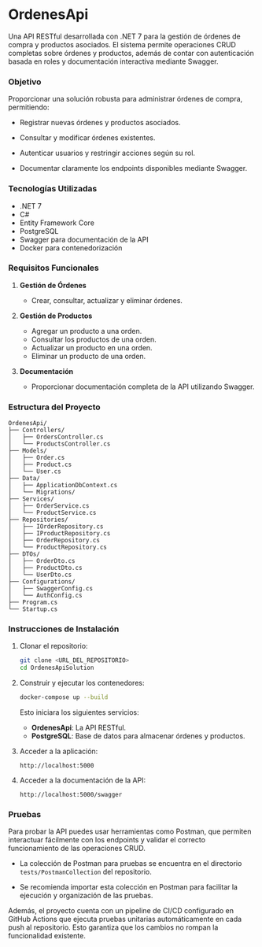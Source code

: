 # OrdenesApi

Una API RESTful desarrollada con .NET 7 para la gestión de órdenes de compra y productos asociados. El sistema permite operaciones CRUD completas sobre órdenes y productos, además de contar con autenticación basada en roles y documentación interactiva mediante Swagger.

### **Objetivo**
Proporcionar una solución robusta para administrar órdenes de compra, permitiendo:

- Registrar nuevas órdenes y productos asociados.

- Consultar y modificar órdenes existentes.

- Autenticar usuarios y restringir acciones según su rol.

- Documentar claramente los endpoints disponibles mediante Swagger.

### **Tecnologías Utilizadas**

- .NET 7
- C#
- Entity Framework Core
- PostgreSQL
- Swagger para documentación de la API
- Docker para contenedorización

### **Requisitos Funcionales**

1. **Gestión de Órdenes**
   - Crear, consultar, actualizar y eliminar órdenes.

2. **Gestión de Productos**
   - Agregar un producto a una orden.
   - Consultar los productos de una orden.
   - Actualizar un producto en una orden.
   - Eliminar un producto de una orden.

3. **Documentación**
   - Proporcionar documentación completa de la API utilizando Swagger.

### **Estructura del Proyecto**

```
OrdenesApi/
├── Controllers/
│   ├── OrdersController.cs
│   └── ProductsController.cs
├── Models/
│   ├── Order.cs
│   ├── Product.cs
│   └── User.cs
├── Data/
│   ├── ApplicationDbContext.cs
│   └── Migrations/
├── Services/
│   ├── OrderService.cs
│   └── ProductService.cs
├── Repositories/
│   ├── IOrderRepository.cs
│   ├── IProductRepository.cs
│   ├── OrderRepository.cs
│   └── ProductRepository.cs
├── DTOs/
│   ├── OrderDto.cs
│   ├── ProductDto.cs
│   └── UserDto.cs
├── Configurations/
│   ├── SwaggerConfig.cs
│   └── AuthConfig.cs
├── Program.cs
└── Startup.cs
```
<!-- Intrucciones de instalacion utilizando docker compose -->
### **Instrucciones de Instalación** 

1. Clonar el repositorio:
   ```bash
   git clone <URL_DEL_REPOSITORIO>
   cd OrdenesApiSolution
   ```

2. Construir y ejecutar los contenedores:
   ```bash
   docker-compose up --build
   ```
   Esto iniciara los siguientes servicios:
    - **OrdenesApi**: La API RESTful.
    - **PostgreSQL**: Base de datos para almacenar órdenes y productos.

3. Acceder a la aplicación:
   ```
   http://localhost:5000
   ```

4. Acceder a la documentación de la API:
   ```
   http://localhost:5000/swagger
   ```
### **Pruebas**
Para probar la API puedes usar herramientas como Postman, que permiten interactuar fácilmente con los endpoints y validar el correcto funcionamiento de las operaciones CRUD.

- La colección de Postman para pruebas se encuentra en el directorio `tests/PostmanCollection` del repositorio.

- Se recomienda importar esta colección en Postman para facilitar la ejecución y organización de las pruebas.

Además, el proyecto cuenta con un pipeline de CI/CD configurado en GitHub Actions que ejecuta pruebas unitarias automáticamente en cada push al repositorio. Esto garantiza que los cambios no rompan la funcionalidad existente.
